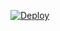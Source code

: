 [![Deploy](https://www.herokucdn.com/deploy/button.png)](https://dashboard.heroku.com/new?template=https%3A%2F%2Fgithub.com.com%2Fwjy20030407%2Fheroku)
